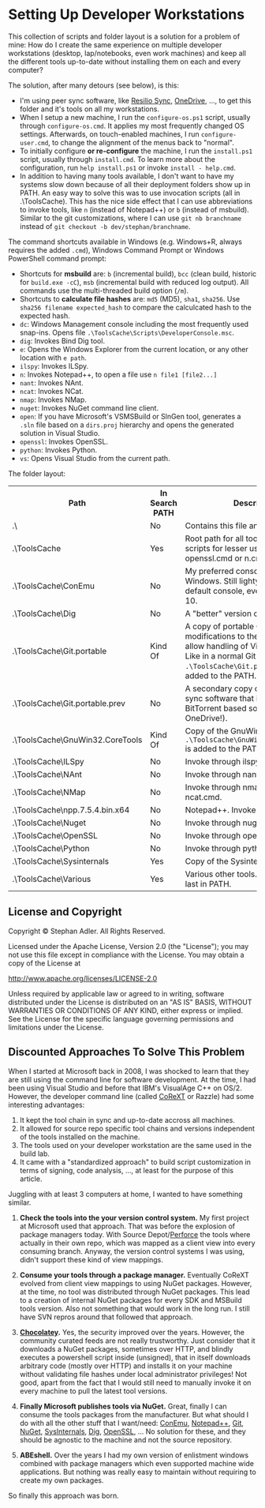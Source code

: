 # Setting Up Developer Workstations

This collection of scripts and folder layout is a solution for a problem of mine: 
How do I create the same experience on multiple developer workstations (desktop, lap/notebooks, even work machines)
and keep all the different tools up-to-date without installing them on each and every computer?

The solution, after many detours (see below), is this:

- I'm using peer sync software, like [Resilio Sync](https://www.resilio.com/), [OneDrive](https://www.onedrive.com/), ..., to get this folder and it's tools on all my workstations.
- When I setup a new machine, I run the `configure-os.ps1` script, usually through `configure-os.cmd`. It applies my most frequently changed OS settings. Afterwards, on touch-enabled machines, I run `configure-user.cmd`, to change the alignment of the menus back to "normal".
- To initially configure **or re-configure** the machine, I run the `install.ps1` script, usually through `install.cmd`. To learn more about the configuration, run `help install.ps1` or invoke `install - help.cmd`.
- In addition to having many tools available, I don't want to have my systems slow down because of all their deployment folders show up in PATH. An easy way to solve this was to use invocation scripts (all in .\ToolsCache). This has the nice side effect that I can use abbreviations to invoke tools, like `n` (instead of Notepad++) or `b` (instead of msbuild). Similar to the git customizations, where I can use `git nb branchname` instead of `git checkout -b dev/stephan/branchname`.

The command shortcuts available in Windows (e.g. Windows+R, always requires the added `.cmd`), Windows Command Prompt or Windows PowerShell command prompt:

- Shortcuts for **msbuild** are: `b` (incremental build), `bcc` (clean build, historic for `build.exe -cC`), `msb` (incremental build with reduced log output). All commands use the multi-threaded build option (`/m`).
- Shortcuts to **calculate file hashes** are: `md5` (MD5), `sha1`, `sha256`. Use `sha256 filename expected_hash` to compare the calculcated hash to the expected hash.
- `dc`: Windows Management console including the most frequently used snap-ins. Opens file `.\ToolsCache\Scripts\DeveloperConsole.msc`.
- `dig`: Invokes Bind Dig tool.
- `e`: Opens the Windows Explorer from the current location, or any other location with `e path`.
- `ilspy`: Invokes ILSpy.
- `n`: Invokes Notepad++, to open a file use `n file1 [file2...]`
- `nant`: Invokes NAnt.
- `ncat`: Invokes NCat.
- `nmap`: Invokes NMap.
- `nuget`: Invokes NuGet command line client.
- `open`: If you have Microsoft's VSMSBuild or SlnGen tool, generates a `.sln` file based on a `dirs.proj` hierarchy and opens the generated solution in Visual Studio.
- `openssl`: Invokes OpenSSL.
- `python`: Invokes Python.
- `vs`: Opens Visual Studio from the current path.

The folder layout:

<table>
<tr><th>Path</th>
    <th>In Search PATH</th>
    <th>Description</th></tr>
<tr><td>.\</td>
    <td>No</td>
    <td>Contains this file and the installers.</td></tr>
<tr><td>.\ToolsCache</td>
    <td>Yes</td>
    <td>Root path for all tools and invocation scripts for lesser used tools, like openssl.cmd or n.cmd</td></tr>
<tr><td>.\ToolsCache\ConEmu</td>
    <td>No</td>
    <td>My preferred console host on Windows. Still lightyears ahead of the default console, even on Windows 10.</td></tr>
<tr><td>.\ToolsCache\Dig</td>
    <td>No</td>
    <td>A "better" version of <code>nslookup</code>.</td></tr>
<tr><td>.\ToolsCache\Git.portable</td>
    <td>Kind Of</td>
    <td>A copy of portable Git, including modifications to the authentication to allow handling of Visual Studio online. Like in a normal Git installation, <code>.\ToolsCache\Git.portable\cmd</code> is added to the PATH.</td></tr>
<tr><td>.\ToolsCache\Git.portable.prev</td>
    <td>No</td>
    <td>A secondary copy of Git, for peer sync software that isn't as quick as a BitTorrent based solution (hello OneDrive!).</td></tr>
<tr><td>.\ToolsCache\GnuWin32.CoreTools</td>
    <td>Kind Of</td>
    <td>Copy of the GnuWin core tools. <code>.\ToolsCache\GnuWin32.CoreTools\bin</code> is added to the PATH.</td></tr>
<tr><td>.\ToolsCache\ILSpy</td>
    <td>No</td>
    <td>Invoke through ilspy.cmd.</td></tr>
<tr><td>.\ToolsCache\NAnt</td>
    <td>No</td>
    <td>Invoke through nant.cmd.</td></tr>
<tr><td>.\ToolsCache\NMap</td>
    <td>No</td>
    <td>Invoke through nmap.cmd and ncat.cmd.</td></tr>
<tr><td>.\ToolsCache\npp.7.5.4.bin.x64</td>
    <td>No</td>
    <td>Notepad++. Invoke through n.cmd.</td></tr>
<tr><td>.\ToolsCache\Nuget</td>
    <td>No</td>
    <td>Invoke through nuget.cmd.</td></tr>
<tr><td>.\ToolsCache\OpenSSL</td>
    <td>No</td>
    <td>Invoke through openssl.cmd.</td></tr>
<tr><td>.\ToolsCache\Python</td>
    <td>No</td>
    <td>Invoke through python.cmd.</td></tr>
<tr><td>.\ToolsCache\Sysinternals</td>
    <td>Yes</td>
    <td>Copy of the Sysinternals suite.</td></tr>
<tr><td>.\ToolsCache\Various</td>
    <td>Yes</td>
    <td>Various other tools. Will always be last in PATH.</td></tr>
</table>


## License and Copyright

Copyright &copy; Stephan Adler. All Rights Reserved.

Licensed under the Apache License, Version 2.0 (the "License");
you may not use this file except in compliance with the License.
You may obtain a copy of the License at

http://www.apache.org/licenses/LICENSE-2.0

Unless required by applicable law or agreed to in writing, software
distributed under the License is distributed on an "AS IS" BASIS,
WITHOUT WARRANTIES OR CONDITIONS OF ANY KIND, either express or implied.
See the License for the specific language governing permissions and
limitations under the License.


## Discounted Approaches To Solve This Problem

When I started at Microsoft back in 2008, I was shocked to learn that they are still using the command line for software development. At the time, I had been using Visual Studio and before that IBM's VisualAge C++ on OS/2. However, the developer command line (called [CoReXT](http://code.dblock.org/2014/04/28/why-one-giant-source-control-repository-is-bad-for-you-and-facebook.html) or Razzle) had some interesting advantages:

1. It kept the tool chain in sync and up-to-date accross all machines.
2. It allowed for source repo specific tool chains and versions independent of the tools installed on the machine.
3. The tools used on your developer workstation are the same used in the build lab.
4. It came with a "standardized approach" to build script customization in terms of signing, code analysis, ..., at least for the purpose of this article.

Juggling with at least 3 computers at home, I wanted to have something similar.

1. **Check the tools into the your version control system.** My first project at Microsoft used that approach. That was before the explosion of package managers today. With Source Depot/[Perforce](https://www.perforce.com/) the tools where actually in their own repo, which was mapped as a client view into every consuming branch. Anyway, the version control systems I was using, didn't support these kind of view mappings.

2. **Consume your tools through a package manager.** Eventually CoReXT evolved from client view mappings to using NuGet packages. However, at the time, no tool was distributed through NuGet packages. This lead to a creation of internal NuGet packages for every SDK and MSBuild tools version. Also not something that would work in the long run. I still have SVN repros around that followed that approach.

3. **[Chocolatey](https://chocolatey.org/).** Yes, the security improved over the years. However, the community curated feeds are not really trustworthy. Just consider that it downloads a NuGet packages, sometimes over HTTP, and blindly executes a powershell script inside (unsigned), that in itself downloads arbitrary code (mostly over HTTP) and installs it on your machine without validating file hashes under local administrator privileges! Not good, apart from the fact that I would still need to manually invoke it on every machine to pull the latest tool versions. 

4. **Finally Microsoft publishes tools via NuGet.** Great, finally I can consume the tools packages from the manufacturer. But what should I do with all the other stuff that I want/need: [ConEmu](https://conemu.github.io/), [Notepad++](https://notepad-plus-plus.org/), [Git](https://git-scm.com/), [NuGet](https://www.nuget.org/downloads), [SysInternals](https://docs.microsoft.com/en-us/sysinternals/downloads/sysinternals-suite), [Dig](https://www.isc.org/downloads/bind/), [OpenSSL](https://www.openssl.org/), ... No solution for these, and they should be agnostic to the machine and not the source repository. 

5. **ABEshell.** Over the years I had my own version of enlistment windows combined with package managers which even supported machine wide applications. But nothing was really easy to maintain without requiring to create my own packages.

So finally this approach was born.

<!--
[The latest supported Visual C++ downloads](https://support.microsoft.com/en-us/help/2977003/the-latest-supported-visual-c-downloads)
or through [MSDN Subscriber Downloads](https://my.visualstudio.com/Downloads?q=redistributable)
-->